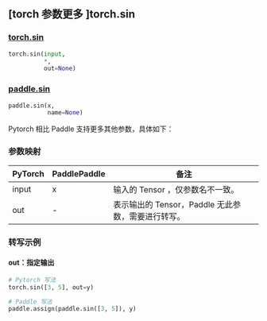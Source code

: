 ## [torch 参数更多 ]torch.sin
### [torch.sin](https://pytorch.org/docs/stable/generated/torch.sin.html?highlight=sin#torch.sin)

```python
torch.sin(input,
          *,
          out=None)
```

### [paddle.sin](https://www.paddlepaddle.org.cn/documentation/docs/zh/api/paddle/sin_cn.html#sin)

```python
paddle.sin(x,
           name=None)
```

Pytorch 相比 Paddle 支持更多其他参数，具体如下：
### 参数映射
| PyTorch       | PaddlePaddle | 备注                                                   |
| ------------- | ------------ | ------------------------------------------------------ |
| input         | x            | 输入的 Tensor ，仅参数名不一致。                                      |
| out           | -            | 表示输出的 Tensor，Paddle 无此参数，需要进行转写。               |


### 转写示例
#### out：指定输出
```python
# Pytorch 写法
torch.sin([3, 5], out=y)

# Paddle 写法
paddle.assign(paddle.sin([3, 5]), y)
```
